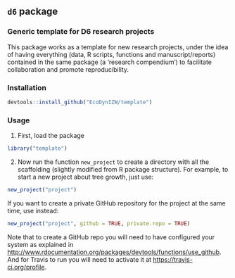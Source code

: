 
## `d6` package

### Generic template for D6 research projects

This package works as a template for new research projects, under the
idea of having everything (data, R scripts, functions and
manuscript/reports) contained in the same package (a ‘research
compendium’) to facilitate collaboration and promote reproducibility.

### Installation

``` r
devtools::install_github("EcoDynIZW/template")
```

### Usage

1.  First, load the package

<!-- end list -->

``` r
library("template")
```

2.  Now run the function `new_project` to create a directory with all
    the scaffolding (slightly modified from R package structure). For
    example, to start a new project about tree growth, just use:

<!-- end list -->

``` r
new_project("project")
```

If you want to create a private GitHub repository for the project at the
same time, use instead:

``` r
new_project("project", github = TRUE, private.repo = TRUE)
```

Note that to create a GitHub repo you will need to have configured your
system as explained in
<http://www.rdocumentation.org/packages/devtools/functions/use_github>.
And for Travis to run you will need to activate it at
<https://travis-ci.org/profile>.
